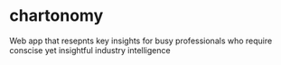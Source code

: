 # chartonomy
Web app that resepnts key insights for busy professionals who require conscise yet insightful industry intelligence
